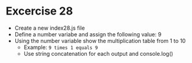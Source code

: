 # Excercise 28

* Create a new index28.js file
* Define a number variabe and assign the following value: 9
* Using the number variable show the multiplication table from 1 to 10
  * Example: `9 times 1 equals 9`
  * Use string concatenation for each output and console.log()